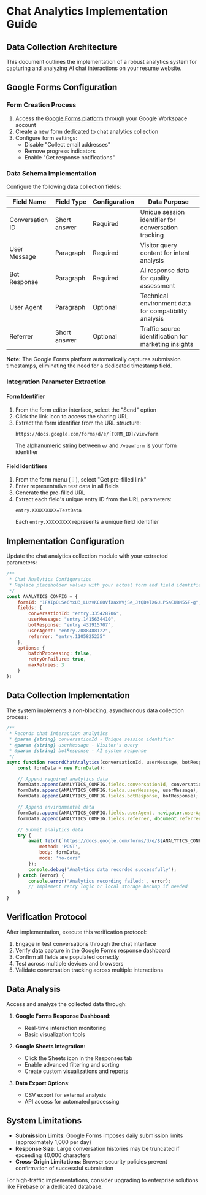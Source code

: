 # Chat Analytics Implementation Guide

## Data Collection Architecture

This document outlines the implementation of a robust analytics system for capturing and analyzing AI chat interactions on your resume website.

## Google Forms Configuration

### Form Creation Process

1. Access the [Google Forms platform](https://forms.google.com/) through your Google Workspace account
2. Create a new form dedicated to chat analytics collection
3. Configure form settings:
   - Disable "Collect email addresses"
   - Remove progress indicators
   - Enable "Get response notifications"

### Data Schema Implementation

Configure the following data collection fields:

| Field Name | Field Type | Configuration | Data Purpose |
|------------|------------|---------------|-------------|
| Conversation ID | Short answer | Required | Unique session identifier for conversation tracking |
| User Message | Paragraph | Required | Visitor query content for intent analysis |
| Bot Response | Paragraph | Required | AI response data for quality assessment |
| User Agent | Paragraph | Optional | Technical environment data for compatibility analysis |
| Referrer | Short answer | Optional | Traffic source identification for marketing insights |

**Note:** The Google Forms platform automatically captures submission timestamps, eliminating the need for a dedicated timestamp field.

### Integration Parameter Extraction

#### Form Identifier

1. From the form editor interface, select the "Send" option
2. Click the link icon to access the sharing URL
3. Extract the form identifier from the URL structure:
   ```
   https://docs.google.com/forms/d/e/[FORM_ID]/viewform
   ```
   The alphanumeric string between `e/` and `/viewform` is your form identifier

#### Field Identifiers

1. From the form menu (⋮), select "Get pre-filled link"
2. Enter representative test data in all fields
3. Generate the pre-filled URL
4. Extract each field's unique entry ID from the URL parameters:
   ```
   entry.XXXXXXXXX=TestData
   ```
   Each `entry.XXXXXXXXX` represents a unique field identifier

## Implementation Configuration

Update the chat analytics collection module with your extracted parameters:

```javascript
/**
 * Chat Analytics Configuration
 * Replace placeholder values with your actual form and field identifiers
 */
const ANALYTICS_CONFIG = {
    formId: "1FAIpQLSe6YxU3_LUzvKC80VfXaxWVjSe_JtQDelX6ULPSaCU8M5SF-g",
    fields: {
        conversationId: "entry.335428706",
        userMessage: "entry.1415634410",
        botResponse: "entry.431915707",
        userAgent: "entry.2088488122",
        referrer: "entry.1105825235"
    },
    options: {
        batchProcessing: false,
        retryOnFailure: true,
        maxRetries: 3
    }
};
```

## Data Collection Implementation

The system implements a non-blocking, asynchronous data collection process:

```javascript
/**
 * Records chat interaction analytics
 * @param {string} conversationId - Unique session identifier
 * @param {string} userMessage - Visitor's query
 * @param {string} botResponse - AI system response
 */
async function recordChatAnalytics(conversationId, userMessage, botResponse) {
    const formData = new FormData();

    // Append required analytics data
    formData.append(ANALYTICS_CONFIG.fields.conversationId, conversationId);
    formData.append(ANALYTICS_CONFIG.fields.userMessage, userMessage);
    formData.append(ANALYTICS_CONFIG.fields.botResponse, botResponse);

    // Append environmental data
    formData.append(ANALYTICS_CONFIG.fields.userAgent, navigator.userAgent);
    formData.append(ANALYTICS_CONFIG.fields.referrer, document.referrer || 'direct');

    // Submit analytics data
    try {
        await fetch(`https://docs.google.com/forms/d/e/${ANALYTICS_CONFIG.formId}/formResponse`, {
            method: 'POST',
            body: formData,
            mode: 'no-cors'
        });
        console.debug('Analytics data recorded successfully');
    } catch (error) {
        console.error('Analytics recording failed:', error);
        // Implement retry logic or local storage backup if needed
    }
}
```

## Verification Protocol

After implementation, execute this verification protocol:

1. Engage in test conversations through the chat interface
2. Verify data capture in the Google Forms response dashboard
3. Confirm all fields are populated correctly
4. Test across multiple devices and browsers
5. Validate conversation tracking across multiple interactions

## Data Analysis

Access and analyze the collected data through:

1. **Google Forms Response Dashboard**:
   - Real-time interaction monitoring
   - Basic visualization tools

2. **Google Sheets Integration**:
   - Click the Sheets icon in the Responses tab
   - Enable advanced filtering and sorting
   - Create custom visualizations and reports

3. **Data Export Options**:
   - CSV export for external analysis
   - API access for automated processing

## System Limitations

- **Submission Limits**: Google Forms imposes daily submission limits (approximately 1,000 per day)
- **Response Size**: Large conversation histories may be truncated if exceeding 40,000 characters
- **Cross-Origin Limitations**: Browser security policies prevent confirmation of successful submission

For high-traffic implementations, consider upgrading to enterprise solutions like Firebase or a dedicated database.